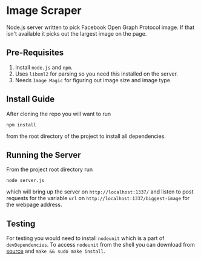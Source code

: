 Image Scraper
=============

Node.js server written to pick Facebook Open Graph Protocol image. If that isn't available it picks out the largest image on the page.

Pre-Requisites
--------------

 1. Install `node.js` and `npm`.
 2. Uses `libxml2` for parsing so you need this installed on the server.
 3. Needs `Image Magic` for figuring out image size and image type.

Install Guide
-------------

After cloning the repo you will want to run

    npm install

from the root directory of the project to install all dependencies.

Running the Server
------------------

From the project root directory run

    node server.js

which will bring up the server on `http://localhost:1337/` and listen to post requests for the variable `url` on `http://localhost:1337/biggest-image` for the webpage address.

Testing
-------

For testing you would need to install `nodeunit` which is a part of `devDependencies`. To access `nodeunit` from the shell you can download from [source](https://github.com/caolan/nodeunit) and `make && sudo make install`.